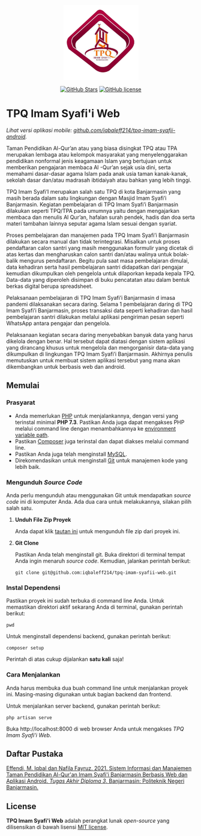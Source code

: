 <div align="center">
    <p>
        <a href="https://github.com/404NotFoundIndonesia/" target="_blank">
            <img src="https://raw.githubusercontent.com/iqbaleff214/tpq-imam-syafii-web/main/public/logo.png" width="200" alt="TPQ Imam Syafi'i Banjarmasin">
        </a>
    </p>

 [![GitHub Stars](https://img.shields.io/github/stars/iqbaleff214/tpq-imam-syafii-web.svg)](https://github.com/iqbaleff214/tpq-imam-syafii-web/stargazers)
 [![GitHub license](https://img.shields.io/github/license/iqbaleff214/tpq-imam-syafii-web)](https://github.com/iqbaleff214/tpq-imam-syafii-web/blob/main/LICENSE)
 
</div>

# TPQ Imam Syafi'i Web

*Lihat versi aplikasi mobile: [github.com/iqbaleff214/tpq-imam-syafii-android](https://github.com/iqbaleff214/tpq-imam-syafii-android).*

Taman Pendidikan Al-Qur’an atau yang biasa disingkat  TPQ atau TPA merupakan lembaga atau kelompok masyarakat  yang menyelenggarakan pendidikan nonformal jenis keagamaan  Islam yang bertujuan untuk memberikan pengajaran membaca Al -Qur’an sejak usia dini, serta memahami dasar-dasar agama Islam  pada anak usia taman kanak-kanak, sekolah dasar dan/atau  madrasah ibtidaiyah atau bahkan yang lebih tinggi. 

TPQ Imam Syafi’I merupakan salah satu TPQ di kota  Banjarmasin yang masih berada dalam satu lingkungan dengan  Masjid Imam Syafi’i Banjarmasin. Kegiatan pembelajaran di TPQ  Imam Syafi’i Banjarmasin dilakukan seperti TPQ/TPA pada  umumnya yaitu dengan mengajarkan membaca dan menulis Al Qur’an, hafalan surah pendek, hadis dan doa serta materi tambahan  lainnya seputar agama Islam sesuai dengan syariat.
 
Proses pembelajaran dan manajemen pada TPQ Imam  Syafi’i Banjarmasin dilakukan secara manual dan tidak  terintegrasi. Misalkan untuk proses pendaftaran calon santri yang  masih menggunakan formulir yang dicetak di atas kertas dan  mengharuskan calon santri dan/atau walinya untuk bolak-balik  mengurus pendaftaran. Begitu pula saat masa pembelajaran  dimulai, data kehadiran serta hasil pembelajaran santri didapatkan  dari pengajar kemudian dikumpulkan oleh pengelola untuk  dilaporkan kepada kepala TPQ. Data-data yang diperoleh disimpan  di buku pencatatan atau dalam bentuk berkas digital berupa  spreadsheet. 

Pelaksanaan pembelajaran di TPQ Imam Syafi’i  Banjarmasin d imasa pandemi dilaksanakan secara daring. Selama 1 pembelajaran daring di TPQ Imam Syafi’i Banjarmasin, proses  transaksi data seperti kehadiran dan hasil pembelajaran santri  dilakukan melalui aplikasi pengiriman pesan seperti WhatsApp  antara pengajar dan pengelola. 

Pelaksanaan kegiatan secara daring menyebabkan banyak  data yang harus dikelola dengan benar. Hal tersebut dapat diatasi  dengan sistem aplikasi yang dirancang khusus untuk mengelola  dan mengorganisir data-data yang dikumpulkan di lingkungan  TPQ Imam Syafi’i Banjarmasin. Akhirnya penulis memutuskan  untuk membuat sistem aplikasi tersebut yang mana akan  dikembangkan untuk berbasis web dan android. 

## Memulai

### Prasyarat

- Anda memerlukan [PHP](https://www.php.net/downloads) untuk menjalankannya, dengan versi yang terinstal minimal **PHP 7.3**. Pastikan Anda juga dapat mengakses PHP melalui command line dengan menambahkannya ke [environment variable path](https://rgrahardi.medium.com/pengaturan-path-php-dan-composer-di-environment-variables-windows-10-e1e22a637618).
- Pastikan [Composer](https://getcomposer.org/doc/00-intro.md#installation-linux-unix-macos) juga terinstal dan dapat diakses melalui command line.
- Pastikan Anda juga telah menginstall [MySQL](https://dev.mysql.com/downloads/mysql/).
- Direkomendasikan untuk menginstall [Git](https://git-scm.com/downloads) untuk manajemen kode yang lebih baik.

### Mengunduh _Source Code_
Anda perlu mengunduh atau menggunakan Git untuk mendapatkan _source code_ ini di komputer Anda. Ada dua cara untuk melakukannya, silakan pilih salah satu.

1. **Unduh File Zip Proyek**

    Anda dapat klik [tautan ini](https://github.com/iqbaleff214/tpq-imam-syafii-web/archive/refs/heads/main.zip) untuk mengunduh file zip dari proyek ini.

2. **Git Clone**

    Pastikan Anda telah menginstall git. Buka direktori di terminal tempat Anda ingin menaruh _source code_. Kemudian, jalankan perintah berikut:
    ```shell
    git clone git@github.com:iqbaleff214/tpq-imam-syafii-web.git
    ```

### Instal Dependensi

Pastikan proyek ini sudah terbuka di command line Anda. Untuk memastikan direktori aktif sekarang Anda di terminal, gunakan perintah berikut:
```shell
pwd
```

Untuk menginstall dependensi backend, gunakan perintah berikut:
```shell
composer setup
```

Perintah di atas cukup dijalankan __satu kali__ saja!

### Cara Menjalankan
Anda harus membuka dua buah command line untuk menjalankan proyek ini. Masing-masing digunakan untuk bagian backend dan frontend.

Untuk menjalankan server backend, gunakan perintah berikut:
```shell
php artisan serve
```

Buka http://localhost:8000 di web browser Anda untuk mengakses _TPQ Imam Syafi'i Web_.

## Daftar Pustaka

[Effendi, M. Iqbal dan Nafila Fayruz. 2021. Sistem Informasi dan Manajemen Taman Pendidikan Al-Qur'an Imam Syafi'i Banjarmasin Berbasis Web dan Aplikasi Android. _Tugas Akhir Diploma 3_. Banjarmasin: Politeknik Negeri Banjarmasin.](https://drive.google.com/file/d/1IcnC0AzTEy1HQBOAmqEvJy7vNhtv4uMu/view?usp=sharing)

## License

__TPQ Imam Syafi'i Web__ adalah perangkat lunak _open-source_ yang dilisensikan di bawah lisensi [MIT license](https://github.com/iqbaleff214/tpq-imam-syafii-web?tab=MIT-1-ov-file).
